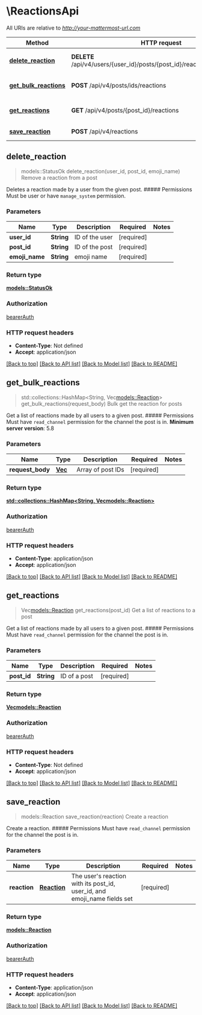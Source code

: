 # \ReactionsApi

All URIs are relative to *http://your-mattermost-url.com*

Method | HTTP request | Description
------------- | ------------- | -------------
[**delete_reaction**](ReactionsApi.md#delete_reaction) | **DELETE** /api/v4/users/{user_id}/posts/{post_id}/reactions/{emoji_name} | Remove a reaction from a post
[**get_bulk_reactions**](ReactionsApi.md#get_bulk_reactions) | **POST** /api/v4/posts/ids/reactions | Bulk get the reaction for posts
[**get_reactions**](ReactionsApi.md#get_reactions) | **GET** /api/v4/posts/{post_id}/reactions | Get a list of reactions to a post
[**save_reaction**](ReactionsApi.md#save_reaction) | **POST** /api/v4/reactions | Create a reaction



## delete_reaction

> models::StatusOk delete_reaction(user_id, post_id, emoji_name)
Remove a reaction from a post

Deletes a reaction made by a user from the given post. ##### Permissions Must be user or have `manage_system` permission. 

### Parameters


Name | Type | Description  | Required | Notes
------------- | ------------- | ------------- | ------------- | -------------
**user_id** | **String** | ID of the user | [required] |
**post_id** | **String** | ID of the post | [required] |
**emoji_name** | **String** | emoji name | [required] |

### Return type

[**models::StatusOk**](StatusOK.md)

### Authorization

[bearerAuth](../README.md#bearerAuth)

### HTTP request headers

- **Content-Type**: Not defined
- **Accept**: application/json

[[Back to top]](#) [[Back to API list]](../README.md#documentation-for-api-endpoints) [[Back to Model list]](../README.md#documentation-for-models) [[Back to README]](../README.md)


## get_bulk_reactions

> std::collections::HashMap<String, Vec<models::Reaction>> get_bulk_reactions(request_body)
Bulk get the reaction for posts

Get a list of reactions made by all users to a given post. ##### Permissions Must have `read_channel` permission for the channel the post is in.  __Minimum server version__: 5.8 

### Parameters


Name | Type | Description  | Required | Notes
------------- | ------------- | ------------- | ------------- | -------------
**request_body** | [**Vec<String>**](String.md) | Array of post IDs | [required] |

### Return type

[**std::collections::HashMap<String, Vec<models::Reaction>>**](Vec.md)

### Authorization

[bearerAuth](../README.md#bearerAuth)

### HTTP request headers

- **Content-Type**: application/json
- **Accept**: application/json

[[Back to top]](#) [[Back to API list]](../README.md#documentation-for-api-endpoints) [[Back to Model list]](../README.md#documentation-for-models) [[Back to README]](../README.md)


## get_reactions

> Vec<models::Reaction> get_reactions(post_id)
Get a list of reactions to a post

Get a list of reactions made by all users to a given post. ##### Permissions Must have `read_channel` permission for the channel the post is in. 

### Parameters


Name | Type | Description  | Required | Notes
------------- | ------------- | ------------- | ------------- | -------------
**post_id** | **String** | ID of a post | [required] |

### Return type

[**Vec<models::Reaction>**](Reaction.md)

### Authorization

[bearerAuth](../README.md#bearerAuth)

### HTTP request headers

- **Content-Type**: Not defined
- **Accept**: application/json

[[Back to top]](#) [[Back to API list]](../README.md#documentation-for-api-endpoints) [[Back to Model list]](../README.md#documentation-for-models) [[Back to README]](../README.md)


## save_reaction

> models::Reaction save_reaction(reaction)
Create a reaction

Create a reaction. ##### Permissions Must have `read_channel` permission for the channel the post is in. 

### Parameters


Name | Type | Description  | Required | Notes
------------- | ------------- | ------------- | ------------- | -------------
**reaction** | [**Reaction**](Reaction.md) | The user's reaction with its post_id, user_id, and emoji_name fields set | [required] |

### Return type

[**models::Reaction**](Reaction.md)

### Authorization

[bearerAuth](../README.md#bearerAuth)

### HTTP request headers

- **Content-Type**: application/json
- **Accept**: application/json

[[Back to top]](#) [[Back to API list]](../README.md#documentation-for-api-endpoints) [[Back to Model list]](../README.md#documentation-for-models) [[Back to README]](../README.md)

